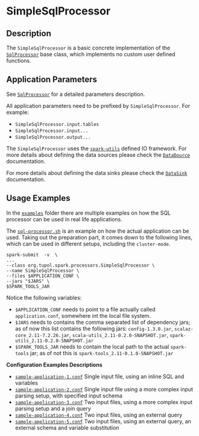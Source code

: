 # SimpleSqlProcessor


## Description

The `SimpleSqlProcessor` is a basic concrete implementation of the [`SqlProcessor`](sql-processor.md) base class, which implements no
custom user defined functions.

## Application Parameters

See [`SqlProcessor`](sql-processor.md#configuration-parameters) for a detailed parameters description.

All application parameters need to be prefixed by `SimpleSqlProcessor`.
For example:
- `SimpleSqlProcessor.input.tables`
- `SimpleSqlProcessor.input...`
- `SimpleSqlProcessor.output...`

The `SimpleSqlProcessor` uses the [`spark-utils`](https://github.com/tupol/spark-utils/) defined IO framework.
For more details about defining the data sources please check the
[`DataDource`](https://github.com/tupol/spark-utils/blob/master/docs/data-source.md) documentation.

For more details about defining the data sinks please check the
[`DataSink`](https://github.com/tupol/spark-utils/blob/master/docs/data-sink.md) documentation.


## Usage Examples

In the [`examples`](examples/sql-processor) folder there are multiple examples on how the SQL processor can be used in
real life applications.

The [`sql-processor.sh`](examples/sql-processor/sql-processor.sh) is an example on how the actual application can be used.
Taking out the preparation part, it comes down to the following lines, which can be used in different setups, including
the `cluster-mode`.

```
spark-submit  -v  \
...
--class org.tupol.spark.processors.SimpleSqlProcessor \
--name SimpleSqlProcessor \
--files $APPLICATION_CONF \
--jars "$JARS" \
$SPARK_TOOLS_JAR
```

Notice the following variables:
- `$APPLICATION_CONF` needs to point to a file actually called `application.conf`, somewhere int the local file system.
- `$JARS` needs to contains the comma separated list of dependency jars; as of now this list contains the following jars:
`config-1.3.0.jar`, `scalaz-core_2.11-7.2.26.jar`, `scala-utils_2.11-0.2.0-SNAPSHOT.jar`, `spark-utils_2.11-0.2.0-SNAPSHOT.jar`
- `$SPARK_TOOLS_JAR` needs to contain the local path to the actual `spark-tools` jar; as of not this is `spark-tools_2.11-0.1.0-SNAPSHOT.jar`

**Configuration Examples Descriptions**

- [`sample-application-1.conf`](examples/sql-processor/sample-application-1.conf)
Single input file, using an inline SQL and variables
- [`sample-application-2.conf`](examples/sql-processor/sample-application-2.conf)
Single input file using a more complex input parsing setup, with specified input schema
- [`sample-application-3.conf`](examples/sql-processor/sample-application-3.conf)
Two input files, using a more complex input parsing setup and a join query
- [`sample-application-4.conf`](examples/sql-processor/sample-application-4.conf)
Two input files, using an external query
- [`sample-application-5.conf`](examples/sql-processor/sample-application-5.conf)
Two input files, using an external query, an external schema and variable substitution
